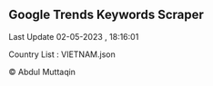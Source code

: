 

## Google Trends Keywords Scraper 
 
Last Update 02-05-2023 , 18:16:01

Country List :
VIETNAM.json



© Abdul Muttaqin 
